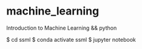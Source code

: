 # machine_learning
Introduction to Machine Learning && python

<m>
$ cd ssml  
$ conda activate ssml  
$ jupyter notebook  
</m>
